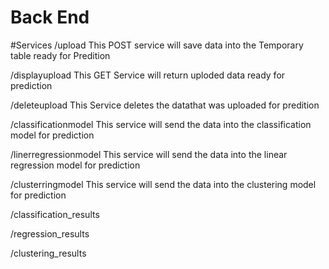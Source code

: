 
# Back End

#Services
/upload
This POST service will save data into the Temporary table ready for Predition

/displayupload
This GET Service will return uploded data ready for prediction

/deleteupload
This Service deletes the datathat was uploaded for predition

/classificationmodel
This service will send the data into the classification model for prediction

/linerregressionmodel
This service will send the data into the linear regression model for prediction

/clusterringmodel
This service will send the data into the clustering model for prediction

/classification_results

/regression_results

/clustering_results

